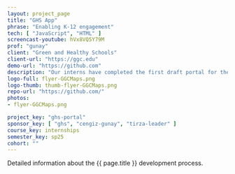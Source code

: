 ```yaml
---
layout: project_page
title: "GHS App"
phrase: "Enabling K-12 engagement"
tech: [ "JavaScript", "HTML" ]
screencast-youtube: hVx8VQ5Y79M
prof: "gunay"
client: "Green and Healthy Schools"
client-url: "https://ggc.edu"
demo-url: "https://github.com"
description: "Our interns have completed the first draft portal for them to collect registrations from K-12 instructors and administrators and post project progress reports."
logo-full: flyer-GGCMaps.png
logo-thumb: thumb-flyer-GGCMaps.png
repo-url: "https://github.com/"
photos:
- flyer-GGCMaps.png

project_key: "ghs-portal"
sponsor_key: [ "ghs", "cengiz-gunay", "tirza-leader" ]
course_key: internships
semester_key: sp25
cohort: ""
---
```


Detailed information about the {{ page.title }} development process.

<!-- lightgallery -->
<script src="https://code.jquery.com/jquery-2.2.4.min.js"></script>
<script src="https://cdn.jsdelivr.net/lightgallery/1.3.7/js/lightgallery.min.js">
</script>
<script src="https://cdn.jsdelivr.net/g/lg-zoom"></script>

<script type="text/javascript">

    $(document).ready(function() {

        $("body").lightGallery({

            zoom: true,
            selector: 'a#lightgallery',
            selectWithin: 'body'

        });

    });

</script>

[ggc]: http://www.ggc.edu
[gunay-ggc]: http://www.ggc.edu/about-ggc/directory/cengiz-gunay
[doloc-ggc]: http://www.ggc.edu/about-ggc/directory/anca-doloc-mihu
